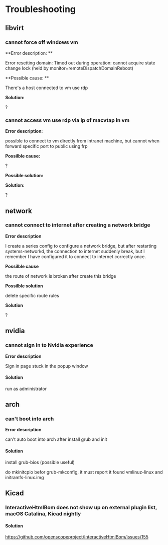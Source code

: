 # Troubleshooting

## libvirt

### cannot force off windows vm

**Error description: **

Error resetting domain: Timed out during operation: cannot acquire state change lock (held by monitor=remoteDispatchDomainReboot)

**Possible cause: **

There's a host connected to vm use rdp

**Solution:**

?

### cannot access vm use rdp via ip of macvtap in vm

**Error description:**

possible to connect to vm directly from intranet machine, but cannot when forward specific port to public using frp

**Possilble cause:**

?

**Possible solution:**

**Solution:**

?

## network

### cannot connect to internet after creating a network bridge

**Error description**

I create a series config to configure a network bridge, but after restarting systems-networkd, the connection to internet suddenly break, but I remember I have configured it to connect to internet correctly once.

**Possilble cause**

the route of network is broken after create this bridge

**Possilble solution**

delete specific route rules 

**Solution**

?

## nvidia

### cannot sign in to Nvidia experience

**Error description**

Sign in page stuck in the popup window

#### Solution

run as administrator 

## arch

### can't boot into arch

**Error description**

can't auto boot into arch after install grub and init

#### Solution

install grub-bios (possible useful)

do mkinitcpio befor grub-mkconfig, it must report it found vmlinuz-linux and initramfs-linux.img

## Kicad

### InteractiveHtmlBom does not show up on external plugin list, macOS Catalina, Kicad nightly

#### **Solution**

https://github.com/openscopeproject/InteractiveHtmlBom/issues/155
